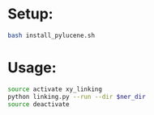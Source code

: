 # Setup:

```bash
bash install_pylucene.sh
```


# Usage:

```bash
source activate xy_linking
python linking.py --run --dir $ner_dir
source deactivate
```
